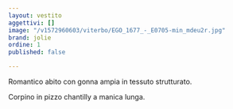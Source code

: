 ```yaml
---
layout: vestito
aggettivi: []
image: "/v1572960603/viterbo/EGO_1677_-_E0705-min_mdeu2r.jpg"
brand: jolie
ordine: 1
published: false

---
```

Romantico abito con gonna ampia in tessuto strutturato. 

Corpino in pizzo chantilly a manica lunga.